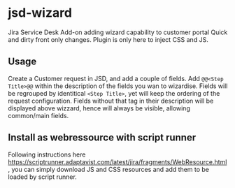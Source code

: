 # jsd-wizard
Jira Service Desk Add-on adding wizard capability to customer portal
Quick and dirty front only changes. Plugin is only here to inject CSS and JS.

## Usage
Create a Customer request in JSD, and add a couple of fields.
Add `@@<Step Title>@@` within the description of the fields you wan to wizardise.
Fields will be regrouped by identitical `<Step Title>`, yet will keep the ordering of the request configuration.
Fields without that tag in their description will be displayed above wizzard, hence will always be visible, allowing common/main fields.

## Install as webressource with script runner
Following instructions here https://scriptrunner.adaptavist.com/latest/jira/fragments/WebResource.html, you can simply download JS and CSS resources and add them to be loaded by script runner.


